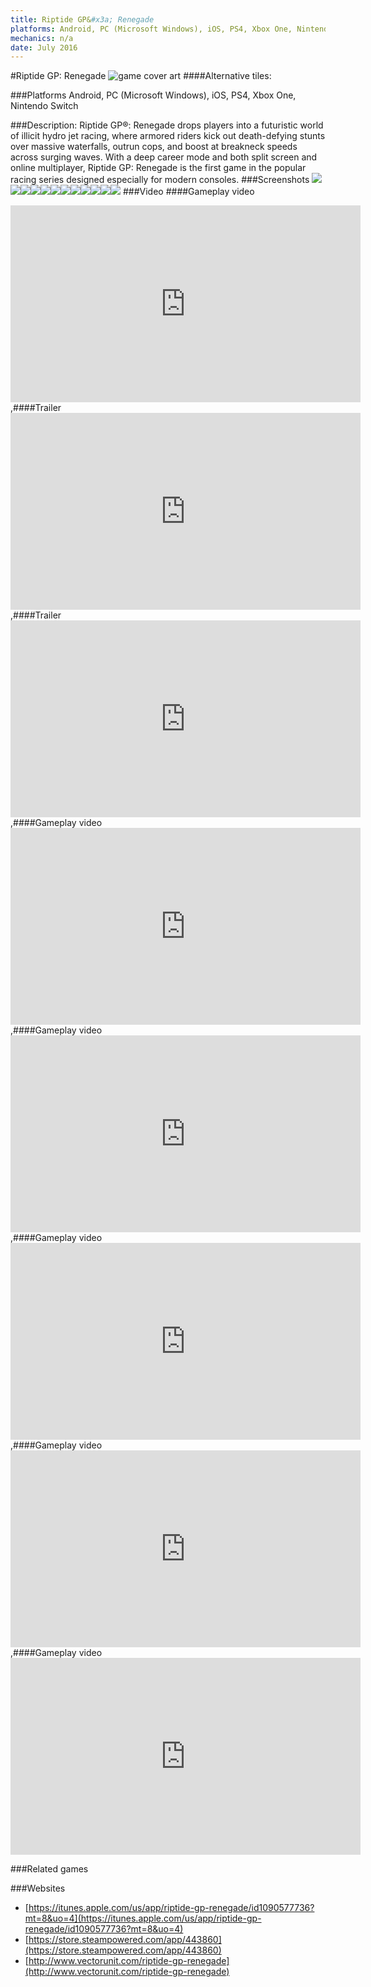 ```yaml
---
title: Riptide GP&#x3a; Renegade
platforms: Android, PC (Microsoft Windows), iOS, PS4, Xbox One, Nintendo Switch
mechanics: n/a
date: July 2016
---
```

#Riptide GP: Renegade
![game cover art](//images.igdb.com/igdb/image/upload/t_cover_big/nonzzeu01fzss9bfmaqo.jpg "Logo Title Text 1")
####Alternative tiles:

###Platforms
Android, PC (Microsoft Windows), iOS, PS4, Xbox One, Nintendo Switch

###Description:
Riptide GP®: Renegade drops players into a futuristic world of illicit hydro jet racing, where armored riders kick out death-defying stunts over massive waterfalls, outrun cops, and boost at breakneck speeds across surging waves. With a deep career mode and both split screen and online multiplayer, Riptide GP: Renegade is the first game in the popular racing series designed especially for modern consoles.
###Screenshots
<a target="_blank" href="//images.igdb.com/igdb/image/upload/t_cover_big/tdjjxjqvmgegda5qpsof.jpg"><img src="//images.igdb.com/igdb/image/upload/t_thumb/tdjjxjqvmgegda5qpsof.jpg"/></a><a target="_blank" href="//images.igdb.com/igdb/image/upload/t_cover_big/o9inx17gakllbryuywhv.jpg"><img src="//images.igdb.com/igdb/image/upload/t_thumb/o9inx17gakllbryuywhv.jpg"/></a><a target="_blank" href="//images.igdb.com/igdb/image/upload/t_cover_big/qeiuynsmbf4errlbqc4s.jpg"><img src="//images.igdb.com/igdb/image/upload/t_thumb/qeiuynsmbf4errlbqc4s.jpg"/></a><a target="_blank" href="//images.igdb.com/igdb/image/upload/t_cover_big/envlnwsuhrbl95grlabo.jpg"><img src="//images.igdb.com/igdb/image/upload/t_thumb/envlnwsuhrbl95grlabo.jpg"/></a><a target="_blank" href="//images.igdb.com/igdb/image/upload/t_cover_big/lqktzaa20h5lwctzwmpc.jpg"><img src="//images.igdb.com/igdb/image/upload/t_thumb/lqktzaa20h5lwctzwmpc.jpg"/></a><a target="_blank" href="//images.igdb.com/igdb/image/upload/t_cover_big/kbplmsclww6phtacyhel.jpg"><img src="//images.igdb.com/igdb/image/upload/t_thumb/kbplmsclww6phtacyhel.jpg"/></a><a target="_blank" href="//images.igdb.com/igdb/image/upload/t_cover_big/kqpqqnc5m3w4uvoejogq.jpg"><img src="//images.igdb.com/igdb/image/upload/t_thumb/kqpqqnc5m3w4uvoejogq.jpg"/></a><a target="_blank" href="//images.igdb.com/igdb/image/upload/t_cover_big/rym82lzyy48pfsieyxbv.jpg"><img src="//images.igdb.com/igdb/image/upload/t_thumb/rym82lzyy48pfsieyxbv.jpg"/></a><a target="_blank" href="//images.igdb.com/igdb/image/upload/t_cover_big/gctyapifhmavgjoqvi0x.jpg"><img src="//images.igdb.com/igdb/image/upload/t_thumb/gctyapifhmavgjoqvi0x.jpg"/></a><a target="_blank" href="//images.igdb.com/igdb/image/upload/t_cover_big/ahtiyjfsuuqt2oigrzwx.jpg"><img src="//images.igdb.com/igdb/image/upload/t_thumb/ahtiyjfsuuqt2oigrzwx.jpg"/></a><a target="_blank" href="//images.igdb.com/igdb/image/upload/t_cover_big/wp17d3jkjkvekf4zykfx.jpg"><img src="//images.igdb.com/igdb/image/upload/t_thumb/wp17d3jkjkvekf4zykfx.jpg"/></a><a target="_blank" href="//images.igdb.com/igdb/image/upload/t_cover_big/mlk5v7g3ooc5xjuefhro.jpg"><img src="//images.igdb.com/igdb/image/upload/t_thumb/mlk5v7g3ooc5xjuefhro.jpg"/></a>
###Video
####Gameplay video

<iframe width="560" height="315" src="https://www.youtube.com/embed/kS2eojfRSD4" frameborder="0" allowfullscreen></iframe>
,####Trailer

<iframe width="560" height="315" src="https://www.youtube.com/embed/1RCYhCP9lw4" frameborder="0" allowfullscreen></iframe>
,####Trailer

<iframe width="560" height="315" src="https://www.youtube.com/embed/Xv7EQmtU4qs" frameborder="0" allowfullscreen></iframe>
,####Gameplay video

<iframe width="560" height="315" src="https://www.youtube.com/embed/Ff7vnEQunfY" frameborder="0" allowfullscreen></iframe>
,####Gameplay video

<iframe width="560" height="315" src="https://www.youtube.com/embed/Xor0oGUgKvM" frameborder="0" allowfullscreen></iframe>
,####Gameplay video

<iframe width="560" height="315" src="https://www.youtube.com/embed/D-GTv4v78eE" frameborder="0" allowfullscreen></iframe>
,####Gameplay video

<iframe width="560" height="315" src="https://www.youtube.com/embed/isylUcitiLs" frameborder="0" allowfullscreen></iframe>
,####Gameplay video

<iframe width="560" height="315" src="https://www.youtube.com/embed/GByEFJonJsE" frameborder="0" allowfullscreen></iframe>

###Related games

###Websites
* [https://itunes.apple.com/us/app/riptide-gp-renegade/id1090577736?mt=8&uo=4](https://itunes.apple.com/us/app/riptide-gp-renegade/id1090577736?mt=8&uo=4)
* [https://store.steampowered.com/app/443860](https://store.steampowered.com/app/443860)
* [http://www.vectorunit.com/riptide-gp-renegade](http://www.vectorunit.com/riptide-gp-renegade)
